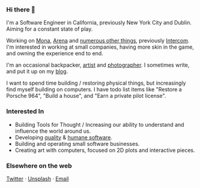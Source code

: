 ### Hi there 👋

I'm a Software Engineer in California, previously New York City and Dublin. Aiming for a constant state of play.

Working on [Mona](https://mo.na), [Arena](https://arenahq.io) and [numerous other things](https://devin.website/work), previously [Intercom](https://intercom.com). I'm interested in working at small companies, having more skin in the game, and owning the experience end to end.

I'm an occasional backpacker, [artist](https://devin.website/art) and [photographer](https://devin.website/photos). I sometimes write, and put it up on my [blog](https://devin.website/words).

I want to spend time building / restoring physical things, but increasingly find myself building on computers. I have todo list items like "Restore a Porsche 964", "Build a house", and "Earn a private pilot license".

### Interested In
* Building Tools for Thought / Increasing our ability to understand and influence the world around us.
* Developing [quality](https://devin.website/tags/software) & [humane software](https://devin.website/tags/humane-software).
* Building and operating small software businesses.
* Creating art with computers, focused on 2D plots and interactive pieces.

### Elsewhere on the web

[Twitter](https://twitter.com/devinmcgloin) · [Unsplash](https://unsplash.com/@devinmcgloin) · [Email](mailto:devin@mcgloin.email)
